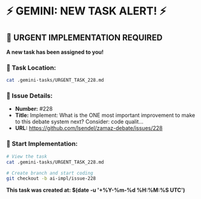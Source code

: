 # ⚡ GEMINI: NEW TASK ALERT! ⚡

## 🔴 URGENT IMPLEMENTATION REQUIRED

**A new task has been assigned to you!**

### 📍 Task Location:
```bash
cat .gemini-tasks/URGENT_TASK_228.md
```

### 🎯 Issue Details:
- **Number:** #228
- **Title:** Implement: What is the ONE most important improvement to make to this debate system next? Consider: code qualit...
- **URL:** https://github.com/lsendel/zamaz-debate/issues/228

### 🚀 Start Implementation:
```bash
# View the task
cat .gemini-tasks/URGENT_TASK_228.md

# Create branch and start coding
git checkout -b ai-impl/issue-228
```

**This task was created at: $(date -u '+%Y-%m-%d %H:%M:%S UTC')**

